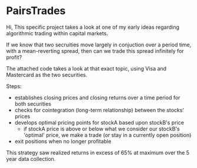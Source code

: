 # PairsTrades

Hi, 
This specific project takes a look at one of my early ideas regarding algorithmic trading within capital markets. 

If we know that two secruities move largely in conjuction over a period time, with a mean-reverting spread, then can we trade this spread infinitely for profit?

The attached code takes a look at that exact topic, using Visa and Mastercard as the two securities.

Steps:
- establishes closing prices and closing returns over a time period for both securities
- checks for cointegration (long-term relationship) between the stocks' prices
- develops optimal pricing points for stockA based upon stockB's price
  - if stockA price is above or below what we consider our stockB's 'optimal' price, we make a trade (or stay in a currently open position)
- exit positions when no longer profitable

This strategy saw realized returns in excess of 65% at maximum over the 5 year data collection. 
